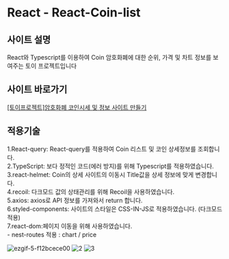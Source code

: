 # React - React-Coin-list

## 사이트 설명
React와 Typescript를 이용하여 Coin 암호화폐에 대한 순위, 가격 및 차트 정보를 보여주는 토이 프로젝트입니다

## 사이트 바로가기
<a href="https://heodokyung.github.io/react-coin-list/" target="_blank">[토이프로젝트]암호화폐 코인시세 및 정보 사이트 만들기</a>

## 적용기술
1.React-query: React-query를 적용하여 Coin 리스트 및 코인 상세정보를 조회합니다.  
2.TypeScript: 보다 정적인 코드(에러 방지)를 위해 Typescript를 적용하였습니다.  
3.react-helmet: Coin의 상세 사이트의 이동시 Title값을 상세 정보에 맞게 변경합니다.  
4.recoil: 다크모드 값의 상태관리를 위해 Recoil을 사용하였습니다.  
5.axios: axios로 API 정보를 가져와서 return 합니다.  
6.styled-components: 사이트의 스타일은 CSS-IN-JS로 적용하였습니다. (다크모드 적용)  
7.react-dom:페이지 이동을 위해 사용하였습니다.  
    - nest-routes 적용 : chart / price  

![ezgif-5-f12bcece00](https://user-images.githubusercontent.com/50813871/178668377-f0d6ac8f-3dfa-4113-9806-4b55fab97a7c.gif)
![2](https://user-images.githubusercontent.com/50813871/178668390-d2aad05c-e202-4e4f-b486-3529bdbac9ff.gif)
![3](https://user-images.githubusercontent.com/50813871/178668400-d034b9ff-2210-466c-9ec9-b6b4dafd22a7.gif)
